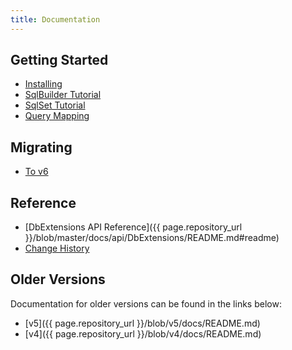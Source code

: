 ```yaml
---
title: Documentation
---
```


Getting Started
---------------
- [Installing](installing.html)
- [SqlBuilder Tutorial](SqlBuilder.html)
- [SqlSet Tutorial](SqlSet.html)
- [Query Mapping](query-mapping.html)

Migrating
---------
- [To v6](migrating/to-v6.html)

Reference
---------
- [DbExtensions API Reference]({{ page.repository_url }}/blob/master/docs/api/DbExtensions/README.md#readme)
- [Change History](changes.html)

Older Versions
--------------
Documentation for older versions can be found in the links below:

- [v5]({{ page.repository_url }}/blob/v5/docs/README.md)
- [v4]({{ page.repository_url }}/blob/v4/docs/README.md)
